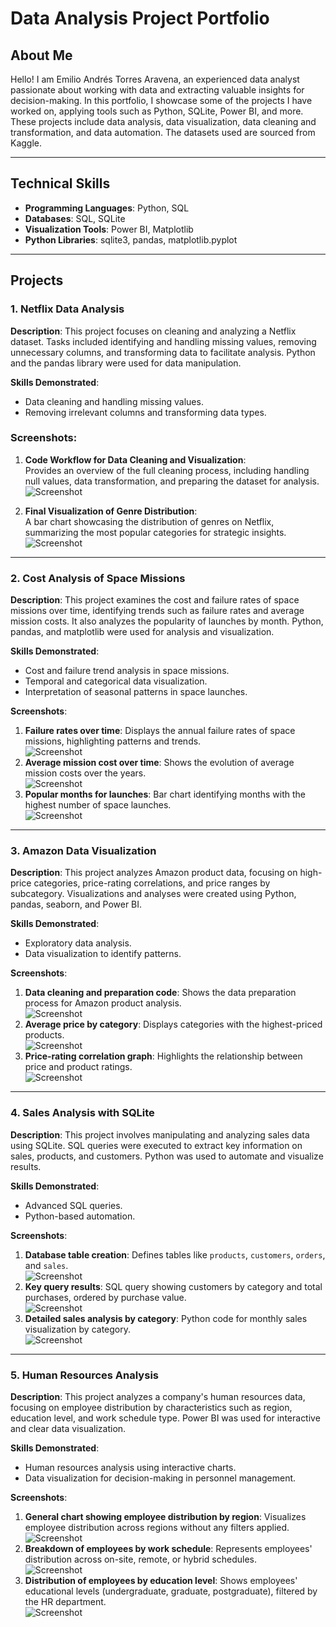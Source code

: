 # **Data Analysis Project Portfolio**

## **About Me**  
Hello! I am Emilio Andrés Torres Aravena, an experienced data analyst passionate about working with data and extracting valuable insights for decision-making. In this portfolio, I showcase some of the projects I have worked on, applying tools such as Python, SQLite, Power BI, and more. These projects include data analysis, data visualization, data cleaning and transformation, and data automation. The datasets used are sourced from Kaggle.

---

## **Technical Skills**  
- **Programming Languages**: Python, SQL  
- **Databases**: SQL, SQLite  
- **Visualization Tools**: Power BI, Matplotlib  
- **Python Libraries**: sqlite3, pandas, matplotlib.pyplot  

---

## **Projects**

### **1. Netflix Data Analysis**  
**Description**: This project focuses on cleaning and analyzing a Netflix dataset. Tasks included identifying and handling missing values, removing unnecessary columns, and transforming data to facilitate analysis. Python and the pandas library were used for data manipulation.  

**Skills Demonstrated**:  
- Data cleaning and handling missing values.  
- Removing irrelevant columns and transforming data types.  

### **Screenshots:**

1. **Code Workflow for Data Cleaning and Visualization**:  
   Provides an overview of the full cleaning process, including handling null values, data transformation, and preparing the dataset for analysis.  
   ![Screenshot](capturas_netflix/Portafolio(10).png)

2. **Final Visualization of Genre Distribution**:  
   A bar chart showcasing the distribution of genres on Netflix, summarizing the most popular categories for strategic insights.  
   ![Screenshot](capturas_netflix/Netflix_captura.png)



---

### **2. Cost Analysis of Space Missions**  
**Description**: This project examines the cost and failure rates of space missions over time, identifying trends such as failure rates and average mission costs. It also analyzes the popularity of launches by month. Python, pandas, and matplotlib were used for analysis and visualization.  

**Skills Demonstrated**:  
- Cost and failure trend analysis in space missions.  
- Temporal and categorical data visualization.  
- Interpretation of seasonal patterns in space launches.  

**Screenshots**:  
1. **Failure rates over time**: Displays the annual failure rates of space missions, highlighting patterns and trends.  
   ![Screenshot](capturas_espaciales/captura(12.1).png)  
2. **Average mission cost over time**: Shows the evolution of average mission costs over the years.  
   ![Screenshot](capturas_espaciales/captura(8).png)  
3. **Popular months for launches**: Bar chart identifying months with the highest number of space launches.  
   ![Screenshot](capturas_espaciales/caputra(7.1).png)  

---

### **3. Amazon Data Visualization**  
**Description**: This project analyzes Amazon product data, focusing on high-price categories, price-rating correlations, and price ranges by subcategory. Visualizations and analyses were created using Python, pandas, seaborn, and Power BI.  

**Skills Demonstrated**:  
- Exploratory data analysis.  
- Data visualization to identify patterns.  

**Screenshots**:  
1. **Data cleaning and preparation code**: Shows the data preparation process for Amazon product analysis.  
   ![Screenshot](capturas_amazon/captura(0).png)  
2. **Average price by category**: Displays categories with the highest-priced products.  
   ![Screenshot](capturas_amazon/captura_grafico(2).png)  
3. **Price-rating correlation graph**: Highlights the relationship between price and product ratings.  
   ![Screenshot](capturas_amazon/captura_powerbi(3).png)  

---

### **4. Sales Analysis with SQLite**  
**Description**: This project involves manipulating and analyzing sales data using SQLite. SQL queries were executed to extract key information on sales, products, and customers. Python was used to automate and visualize results.  

**Skills Demonstrated**:  
- Advanced SQL queries.  
- Python-based automation.  

**Screenshots**:  
1. **Database table creation**: Defines tables like `products`, `customers`, `orders`, and `sales`.  
   ![Screenshot](sqlite/captura_sqlite(0).png)  
2. **Key query results**: SQL query showing customers by category and total purchases, ordered by purchase value.  
   ![Screenshot](sqlite/captura_sqlite(3).png)  
3. **Detailed sales analysis by category**: Python code for monthly sales visualization by category.  
   ![Screenshot](sqlite/captura_sqlite(5).png)  

---

### **5. Human Resources Analysis**  
**Description**: This project analyzes a company's human resources data, focusing on employee distribution by characteristics such as region, education level, and work schedule type. Power BI was used for interactive and clear data visualization.  

**Skills Demonstrated**:  
- Human resources analysis using interactive charts.  
- Data visualization for decision-making in personnel management.  

**Screenshots**:  
1. **General chart showing employee distribution by region**: Visualizes employee distribution across regions without any filters applied.  
   ![Screenshot](captura_PowerBI/powerbi(0).png)  
2. **Breakdown of employees by work schedule**: Represents employees' distribution across on-site, remote, or hybrid schedules.  
   ![Screenshot](captura_PowerBI/powerbi(1).png)  
3. **Distribution of employees by education level**: Shows employees' educational levels (undergraduate, graduate, postgraduate), filtered by the HR department.  
   ![Screenshot](captura_PowerBI/powerbi(2).png)  



